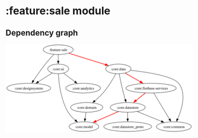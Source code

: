 # :feature:sale module

## Dependency graph

![Dependency graph](../../docs/images/graphs/dep_graph_feature_sale.svg)
